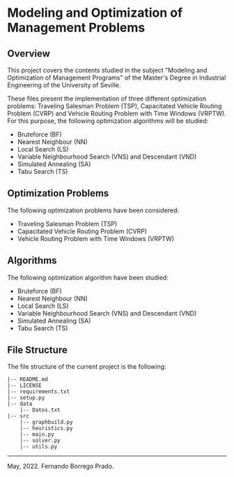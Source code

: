 # Modeling and Optimization of Management Problems

## Overview

This project covers the contents studied in the subject "Modeling and Optimization of Management Programs" of the Master's Degree in Industrial Engineering of the University of Seville.

These files present the implementation of three different optimization problems: Traveling Salesman Problem (TSP), Capacitated Vehicle Routing Problem (CVRP) and Vehicle Routing Problem with Time Windows (VRPTW). For this purpose, the following optimization algorithms will be studied:

* Bruteforce (BF)
* Nearest Neighbour (NN)
* Local Search (LS)
* Variable Neighbourhood Search (VNS) and Descendant (VND)
* Simulated Annealing (SA)
* Tabu Search (TS)


## Optimization Problems

The following optimization problems have been considered:
* Traveling Salesman Problem (TSP)
* Capacitated Vehicle Routing Problem (CVRP) 
* Vehicle Routing Problem with Time Windows (VRPTW)

## Algorithms

The following optimization algorithm have been studied:
* Bruteforce (BF)
* Nearest Neighbour (NN)
* Local Search (LS)
* Variable Neighbourhood Search (VNS) and Descendant (VND)
* Simulated Annealing (SA)
* Tabu Search (TS)

## File Structure

The file structure of the current project is the following:

    |-- README.md
    |-- LICENSE
    |-- requirements.txt
    |-- setup.py
    |-- data
        |-- Datos.txt
    |-- src
        |-- graphbuild.py
        |-- heuristics.py
        |-- main.py
        |-- solver.py
        |-- utils.py




- - -
May, 2022. Fernando Borrego Prado.